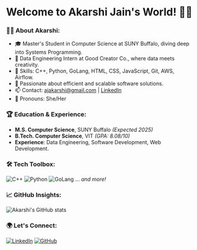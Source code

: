 # Welcome to Akarshi Jain's World! 👩‍💻

### 👩‍🎓 About Akarshi:
- 🎓 Master's Student in Computer Science at SUNY Buffalo, diving deep into Systems Programming.
- 💼 Data Engineering Intern at Good Creator Co., where data meets creativity.
- 🚀 Skills: C++, Python, GoLang, HTML, CSS, JavaScript, Git, AWS, Airflow.
- 🌱 Passionate about efficient and scalable software solutions.
- 📫 Contact: [ajakarshi@gmail.com](mailto:ajakarshi@gmail.com) | [LinkedIn](https://www.linkedin.com/in/akarshijain/)
- 🌈 Pronouns: She/Her

### 🏆 Education & Experience:
- **M.S. Computer Science**, SUNY Buffalo *(Expected 2025)*
- **B.Tech. Computer Science**, VIT *(GPA: 8.08/10)*
- **Experience**: Data Engineering, Software Development, Web Development.

### 🛠️ Tech Toolbox:
![C++](https://img.shields.io/badge/-C++-00599C?style=for-the-badge&logo=cplusplus)
![Python](https://img.shields.io/badge/-Python-3776AB?style=for-the-badge&logo=python)
![GoLang](https://img.shields.io/badge/-GoLang-00ADD8?style=for-the-badge&logo=go)
... *and more!*

### 📈 GitHub Insights:
![Akarshi's GitHub stats](https://github-readme-stats.vercel.app/api?username=akarshijain&show_icons=true&theme=nightowl)

### 🌍 Let's Connect:
[![LinkedIn](https://img.shields.io/badge/Akarshi_Jain-0077B5?style=for-the-badge&logo=linkedin)](https://www.linkedin.com/in/akarshijain/)
[![GitHub](https://img.shields.io/badge/Akarshi_Jain-100000?style=for-the-badge&logo=github)](https://github.com/akarshijain)
